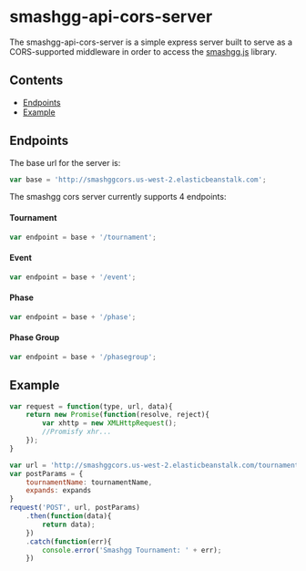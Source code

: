 # smashgg-api-cors-server

The smashgg-api-cors-server is a simple express server built to serve as a CORS-supported middleware in order to access the [smashgg.js](https://github.com/BrandonCookeDev/smashgg.js) library.

## Contents
- [Endpoints](#endpoints)
- [Example](#example)

## Endpoints
The base url for the server is:
```javascript
var base = 'http://smashggcors.us-west-2.elasticbeanstalk.com';
```
The smashgg cors server currently supports 4 endpoints:
#### Tournament
```javascript
var endpoint = base + '/tournament';
```
#### Event
```javascript
var endpoint = base + '/event';
```
#### Phase
```javascript
var endpoint = base + '/phase';
```
#### Phase Group
```javascript
var endpoint = base + '/phasegroup';
```

## Example 
```javascript
var request = function(type, url, data){
    return new Promise(function(resolve, reject){
        var xhttp = new XMLHttpRequest();
        //Promisfy xhr...
    });
}

var url = 'http://smashggcors.us-west-2.elasticbeanstalk.com/tournament'
var postParams = {
    tournamentName: tournamentName,
    expands: expands
}
request('POST', url, postParams)
    .then(function(data){
        return data);
    })
    .catch(function(err){
        console.error('Smashgg Tournament: ' + err);
    })
```

